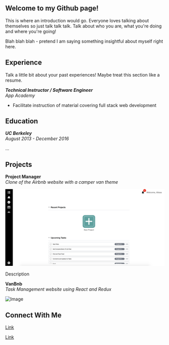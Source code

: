 ## Welcome to my Github page!

This is where an introduction would go. Everyone loves talking about themselves so just talk talk talk. Talk about who you are, what you're doing and where you're going!

Blah blah blah - pretend I am saying something insightful about myself right here.





## Experience

Talk a little bit about your past experiences! Maybe treat this section like a resume.

***Technical Instructor / Software Engineer***   
_App Academy_
- Facilitate instruction of material covering full stack web development






## Education

***UC Berkeley***   
_August 2013 - December 2016_

 ...





## Projects

**Project Manager**  
_Clone of the Airbnb website with a camper van theme_

![Image](https://raw.githubusercontent.com/alissacrane123/alissa.github.io/master/images/projectmanager.png)

Description

**VanBnb**   
_Task Management website using React and Redux_

![Image](https://github.com/alissacrane123/alissa.github.io/blob/master/images/vanbnb.png?raw=true)






## Connect With Me

[Link](https://www.linkedin.com/in/alissacrane/)

[Link](https://github.com/alissacrane123)
